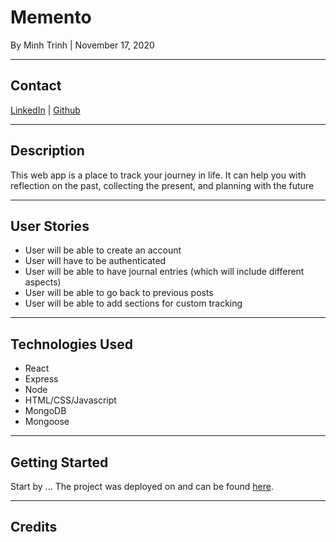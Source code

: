 # Memento

By Minh Trinh | November 17, 2020

***

## Contact

[LinkedIn](https://www.linkedin.com/in/m-trinh/) | [Github](https://github.com/mtrinh11)

***

## Description

This web app is a place to track your journey in life. It can help you with reflection on the past, collecting the present, and planning with the future

***
## User Stories

- User will be able to create an account
- User will have to be authenticated
- User will be able to have journal entries (which will include different aspects)
- User will be able to go back to previous posts
- User will be able to add sections for custom tracking

***

## Technologies Used
* React 
* Express
* Node
* HTML/CSS/Javascript
* MongoDB
* Mongoose

***
## Getting Started

Start by ... The project was deployed on and can be found [here]().

***
## Credits

